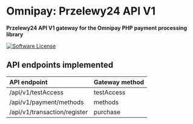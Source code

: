 # Omnipay: Przelewy24 API V1

**Przelewy24 API V1 gateway for the Omnipay PHP payment processing library**

[![Software License](https://img.shields.io/badge/license-MIT-brightgreen.svg?style=flat-square)](LICENSE)

## API endpoints implemented

| API endpoint                   | Gateway method |
|:-------------------------------|:---------------|
| /api/v1/testAccess             | testAccess     |
| /api/v1/payment/methods        | methods        |
| /api/v1/transaction/register   | purchase       |

